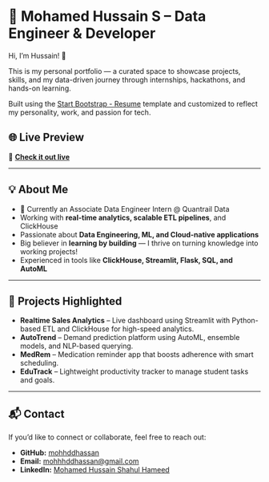 # 🚀 Mohamed Hussain S – Data Engineer & Developer 

Hi, I’m Hussain! 👋

This is my personal portfolio — a curated space to showcase projects, skills, and my data-driven journey through internships, hackathons, and hands-on learning.

Built using the [Start Bootstrap - Resume](https://startbootstrap.com/theme/resume/) template and customized to reflect my personality, work, and passion for tech.

## 🌐 Live Preview


🔗 **[Check it out live](https://mohhddhassan.github.io/My_Portfolio/)**

---

## 💡 About Me

* 🎯 Currently an Associate Data Engineer Intern @ Quantrail Data
* Working with **real-time analytics, scalable ETL pipelines**, and ClickHouse
* Passionate about **Data Engineering, ML, and Cloud-native applications**
* Big believer in **learning by building** — I thrive on turning knowledge into working projects!
* Experienced in tools like **ClickHouse, Streamlit, Flask, SQL, and AutoML**

---

## 🚀 Projects Highlighted

* **Realtime Sales Analytics** – Live dashboard using Streamlit with Python-based ETL and ClickHouse for high-speed analytics.
* **AutoTrend** – Demand prediction platform using AutoML, ensemble models, and NLP-based querying.
* **MedRem** – Medication reminder app that boosts adherence with smart scheduling.
* **EduTrack** – Lightweight productivity tracker to manage student tasks and goals.

---

## 📬 Contact

If you’d like to connect or collaborate, feel free to reach out:

* **GitHub:** [mohhddhassan](https://github.com/mohhddhassan)
* **Email:** [mohhhddhassan@gmail.com](mailto:mohhhddhassan@gmail.com)
* **LinkedIn:** [Mohamed Hussain Shahul Hameed](https://www.linkedin.com/in/hussainmohhdd/)


